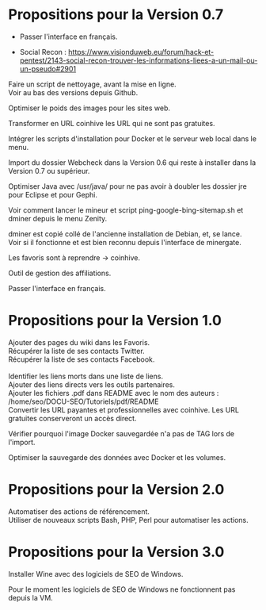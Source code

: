 # Propositions pour la Version 0.7
+ Passer l'interface en français.

+ Social Recon : https://www.visionduweb.eu/forum/hack-et-pentest/2143-social-recon-trouver-les-informations-liees-a-un-mail-ou-un-pseudo#2901

Faire un script de nettoyage, avant la mise en ligne.<br/>Voir au bas des versions depuis Github.

Optimiser le poids des images pour les sites web.<br/>

Transformer en URL coinhive les URL qui ne sont pas gratuites.<br/>

Intégrer les scripts d'installation pour Docker et le serveur web local dans le menu.<br/>

Import du dossier Webcheck dans la Version 0.6 qui reste à installer dans la Version 0.7 ou supérieur.<br/>

Optimiser Java avec /usr/java/ pour ne pas avoir à doubler les dossier jre pour Eclipse et pour Gephi.<br/>

Voir comment lancer le mineur et script ping-google-bing-sitemap.sh et dminer depuis le menu Zenity.<br/>

dminer est copié collé de l'ancienne installation de Debian, et, se lance.<br/>
Voir si il fonctionne et est bien reconnu depuis l'interface de minergate.

Les favoris sont à reprendre -> coinhive.

Outil de gestion des affiliations.

Passer l'interface en français.

# Propositions pour la Version 1.0
Ajouter des pages du wiki dans les Favoris.<br/>
Récupérer la liste de ses contacts Twitter.<br/>
Récupérer la liste de ses contacts Facebook.<br/><br/>
Identifier les liens morts dans une liste de liens.<br/>
Ajouter des liens directs vers les outils partenaires.<br/>
Ajouter les fichiers .pdf dans README avec le nom des auteurs : /home/seo/DOCU-SEO/Tutoriels/pdf/README<br/>
Convertir les URL payantes et professionnelles avec coinhive. Les URL gratuites conserveront un accès direct.<br/>

Vérifier pourquoi l'image Docker sauvegardée n'a pas de TAG lors de l'import.<br/>

Optimiser la sauvegarde des données avec Docker et les volumes.

# Propositions pour la Version 2.0
Automatiser des actions de référencement.<br/>
Utiliser de nouveaux scripts Bash, PHP, Perl pour automatiser les actions.

# Propositions pour la Version 3.0
Installer Wine avec des logiciels de SEO de Windows.<br/>

Pour le moment les logiciels de SEO de Windows ne fonctionnent pas depuis la VM.
